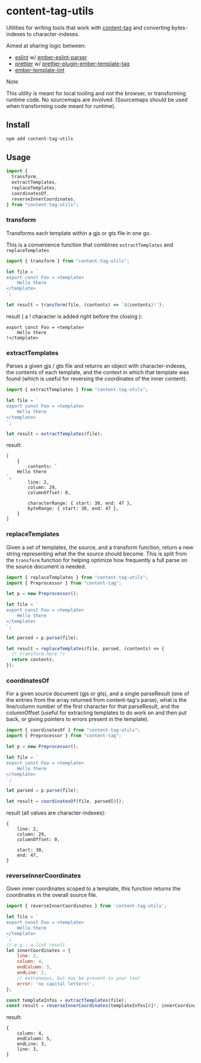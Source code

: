 # content-tag-utils

Utilities for writing tools that work with [content-tag](https://github.com/embroider-build/content-tag) and converting bytes-indexes to character-indexes.

Aimed at sharing logic between:

- [eslint](https://eslint.org/) w/ [ember-eslint-parser](https://github.com/ember-tooling/ember-eslint-parser)
- [prettier](https://github.com/prettier/prettier) w/ [prettier-plugin-ember-template-tag](https://github.com/ember-tooling/prettier-plugin-ember-template-tag)
- [ember-template-lint](https://github.com/ember-template-lint/ember-template-lint)

> [!NOTE]  
> This utility is meant for local tooling and not the browser, or transforming runtime code. No sourcemaps are involved. (Sourcemaps should be used when transforming code meant for runtime).

## Install

```bash
npm add content-tag-utils
```

## Usage

```js
import {
  transform,
  extractTemplates,
  replaceTemplates,
  coordinatesOf,
  reverseInnerCoordinates,
} from "content-tag-utils";
```

### transform

Transforms each template within a gjs or gts file in one go.

This is a convenience function that combines `extractTemplates` and `replaceTemplates`

```js
import { transform } from "content-tag-utils";

let file = `
export const Foo = <template>
    Hello there
</template>
`;

let result = transform(file, (contents) => `${contents}!`);
```

result ( a ! character is added right before the closing </template>):

```gjs
export const Foo = <template>
    Hello there
!</template>
```

### extractTemplates

Parses a given gjs / gts file and returns an object with character-indexes, the contents of each template, and the context in which that template was found (which is useful for reversing the coordinates of the inner content).

```js
import { extractTemplates } from "content-tag-utils";

let file = `
export const Foo = <template>
    Hello there
</template>
`;

let result = extractTemplates(file);
```

result:

```gjs
[
    {
        contents: `
    Hello there
`,
        line: 2,
        column: 29,
        columnOffset: 0,

        characterRange: { start: 30, end: 47 },
        byteRange: { start: 30, end: 47 },
    }
]
```

### replaceTemplates

Given a set of templates, the source, and a transform function, return a new string representing what the the source should become.
This is split from the `transform` function for helping optimize how frequently a full parse on the source document is needed.

```js
import { replaceTemplates } from "content-tag-utils";
import { Preprocessor } from "content-tag";

let p = new Preprocessor();

let file = `
export const Foo = <template>
    Hello there
</template>
`;

let parsed = p.parse(file);

let result = replaceTemplates(file, parsed, (contents) => {
  /* transform here */
  return contents;
});
```

### coordinatesOf

For a given source document (gjs or gts), and a single parseResult (one of the entries from the array returned from content-tag's parse), what is the line/column number of the first character for that parseResult, and the columnOffset (useful for extracting templates to do work on and then put back, or giving pointers to errors present in the template).

```js
import { coordinatesOf } from "content-tag-utils";
import { Preprocessor } from "content-tag";

let p = new Preprocessor();

let file = `
export const Foo = <template>
    Hello there
</template>
`;

let parsed = p.parse(file);

let result = coordinatesOf(file, parsed[0]);
```

result (all values are character-indexes):

```gjs
{
    line: 2,
    column: 29,
    columnOffset: 0,

    start: 30,
    end: 47,
}
```

### reverseInnerCoordinates

Given inner coordinates scoped to a template, this function returns the coordinates in the overall source file.

```js
import { reverseInnerCoordinates } from 'content-tag-utils';

let file = `
export const Foo = <template>
    Hello there
</template>
`;
// e.g.: a lint result
let innerCoordinates = {
    line: 2,
    column: 4,
    endColumn: 5,
    endLine: 2,
    // extraneous, but may be present in your tool
    error: 'no capital letters!',
};

const templateInfos = extractTemplates(file);
const result = reverseInnerCoordinates(templateInfos[0]!, innerCoordinates);
```

result:

```gjs
{
    column: 4,
    endColumn: 5,
    endLine: 3,
    line: 3,
}
```
